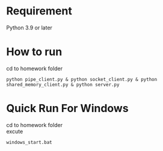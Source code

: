 # Requirement
Python 3.9 or later

# How to run
cd to homework folder  

```
python pipe_client.py & python socket_client.py & python shared_memory_client.py & python server.py   
```

# Quick Run For Windows
cd to homework folder  
excute 
```
windows_start.bat  
```

